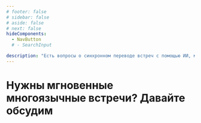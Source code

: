```yaml
---
# footer: false
# sidebar: false
# aside: false
# next: false
hideComponents:
  - NavButton
  # - SearchInput

description: "Есть вопросы о синхронном переводе встреч с помощью ИИ, многоязычной поддержке или корпоративном внедрении? Свяжитесь с InterMind, чтобы обсудить варианты использования, цены и возможности интеграции."
---
```


# Нужны мгновенные многоязычные встречи? Давайте обсудим

<!-- **Get in Touch:**

- Email: never@mind.com
- Phone: +971 058 574 88 06
- WhatsApp: +971 058 574 88 06 -->

<!-- WhatsApp us at [+971 058 574 88 06](https://wa.me/message/KDLD4FZVW7EUC1)
Telegram us at [@goldenfish_ae](https://t.me/goldenfish_ae) -->

<br>
<ContactFormModalNav  buttonClass="alt" formStyle="margin: 1rem auto;"/>